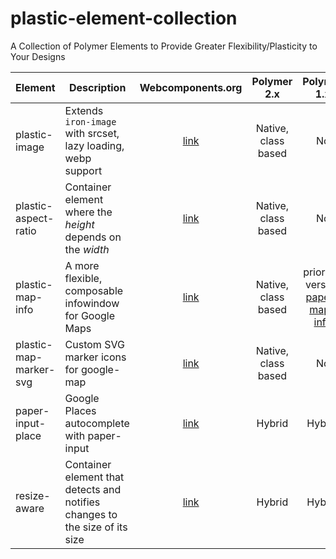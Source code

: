 # plastic-element-collection
A Collection of Polymer Elements to Provide Greater Flexibility/Plasticity to Your Designs

| Element | Description | Webcomponents.org | Polymer 2.x | Polymer 1.x |
| ------- | ----------- |:-----------------:|:-----------:|:-----------:|
| plastic-image | Extends `iron-image` with srcset, lazy loading, webp support | [link](https://www.webcomponents.org/element/mlisook/plastic-image) | Native, class based | No |
| plastic-aspect-ratio | Container element where the _height_ depends on the _width_ | [link](https://www.webcomponents.org/element/mlisook/plastic-aspect-ratio) | Native, class based | No |
| plastic-map-info | A more flexible, composable infowindow for Google Maps | [link](https://www.webcomponents.org/element/mlisook/plastic-map-info) | Native, class based | prior 1.x version [paper-map-info](https://github.com/mlisook/paper-map-info) |
| plastic-map-marker-svg | Custom SVG marker icons for google-map | [link](https://www.webcomponents.org/element/mlisook/plastic-map-marker-svg) | Native, class based | No |
| paper-input-place | Google Places autocomplete with paper-input | [link](https://www.webcomponents.org/element/mlisook/paper-input-place) | Hybrid | Hybrid |
| resize-aware | Container element that detects and notifies changes to the size of its size | [link](https://www.webcomponents.org/element/mlisook/resize-aware) | Hybrid | Hybrid |
